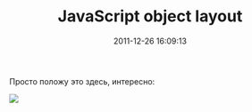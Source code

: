 ﻿---
layout: post
title: "JavaScript object layout"
date: 2011-12-26 16:09:13
categories: 14808781405
tags: javascript
---
Просто положу это здесь, интересно:

![](http://media.tumblr.com/tumblr_lwtb3avNOq1qdrm28.png)